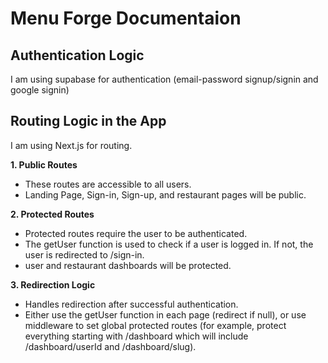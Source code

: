 # Menu Forge Documentaion

## Authentication Logic
I am using supabase for authentication (email-password signup/signin and google signin)

## Routing Logic in the App
I am using Next.js for routing. 

**1. Public Routes**
- These routes are accessible to all users.
- Landing Page, Sign-in, Sign-up, and restaurant pages will be public.


**2. Protected Routes**
- Protected routes require the user to be authenticated.
- The getUser function is used to check if a user is logged in. If not, the user is redirected to /sign-in.
- user and restaurant dashboards will be protected.

**3. Redirection Logic**
- Handles redirection after successful authentication.
- Either use the getUser function in each page (redirect if null), or use middleware to set global protected routes (for example, protect everything starting with /dashboard which will include /dashboard/userId and /dashboard/slug). 